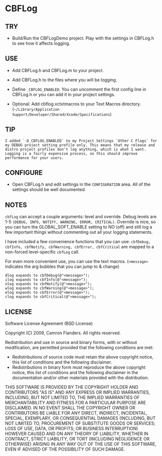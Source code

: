 CBFLog
=====

TRY
----

* Build/Run the CBFLogDemo project. Play with the settings in CBFLog.h to see how it affects logging.


USE
---

* Add CBFLog.h and CBFLog.m to your project.
* Add CBFLog.h to the files where you will be logging.
* Define `_CBFLOG_ENABLED`. You can uncomment the first config line in CBFLog.h or you can add it in your project settings.

* Optional:
  Add cbflog.xctxtmacros to your Text Macros directory. (`~/Library/Application Support/Developer/Shared/Xcode/Specifications`)

TIP
---
    I added `-D_CBFLOG_ENABLED` to my Project Settings `Other C Flags` for 
    my DEBUG project setting profile only. This means that my release and 
    distro project profiles don't log anything, which is what I want. 
    Logging is a fairly expensive process, so this should improve 
    performance for your users.


CONFIGURE
---------

* Open CBFLog.h and edit settings in the `CONFIGURATION` area. All of the settings should be well documented.   
 

NOTES
-----

`cbfLog` can accept a couple arguments: level and override.
Debug levels are 1-5 `(DEBUG, INFO, NOTIFY, WARNING, ERROR, CRITICAL)`.
Override is nice, so you can turn the GLOBAL_SOFT_ENABLE setting to NO (off) and still log a few important things without commenting out all your logging statements.

I have included a few convenience functions that you can use: `cbfDebug, cbfInfo, cbfNotify, cbfWarning, cbfError, cbfCritical` are mapped to a non-forced level-specific `cbfLog` call.

For even more convenient use, you can use the text macros. 
(`<message>` indicates the arg bubbles that you can jump to & change)
    
    dlog expands to cbfDebug(@"<message>");
    ilog expands to cbfInfo(@"<message>");
    nlog expands to cbfNotify(@"<message>");
    wlog expands to cbfWarning(@"<message>");
    elog expands to cbfError(@"<message>");
    clog expands to cbfCritical(@"<message>");


LICENSE
-------

Software License Agreement (BSD License)

Copyright (C) 2009, Camron Flanders.
All rights reserved.
   
Redistribution and use in source and binary forms, with or without
modification, are permitted provided that the following conditions are met:

* Redistributions of source code must retain the above copyright
  notice, this list of conditions and the following disclaimer.
* Redistributions in binary form must reproduce the above copyright
  notice, this list of conditions and the following disclaimer in the
  documentation and/or other materials provided with the distribution.

THIS SOFTWARE IS PROVIDED BY THE COPYRIGHT HOLDER AND CONTRIBUTORS "AS IS" AND ANY
EXPRESS OR IMPLIED WARRANTIES, INCLUDING, BUT NOT LIMITED TO, THE IMPLIED
WARRANTIES OF MERCHANTABILITY AND FITNESS FOR A PARTICULAR PURPOSE ARE
DISCLAIMED. IN NO EVENT SHALL THE COPYRIGHT OWNER OR CONTRIBUTORS BE LIABLE FOR ANY
DIRECT, INDIRECT, INCIDENTAL, SPECIAL, EXEMPLARY, OR CONSEQUENTIAL DAMAGES
(INCLUDING, BUT NOT LIMITED TO, PROCUREMENT OF SUBSTITUTE GOODS OR SERVICES;
LOSS OF USE, DATA, OR PROFITS; OR BUSINESS INTERRUPTION) HOWEVER CAUSED AND
ON ANY THEORY OF LIABILITY, WHETHER IN CONTRACT, STRICT LIABILITY, OR TORT
(INCLUDING NEGLIGENCE OR OTHERWISE) ARISING IN ANY WAY OUT OF THE USE OF THIS
SOFTWARE, EVEN IF ADVISED OF THE POSSIBILITY OF SUCH DAMAGE.
